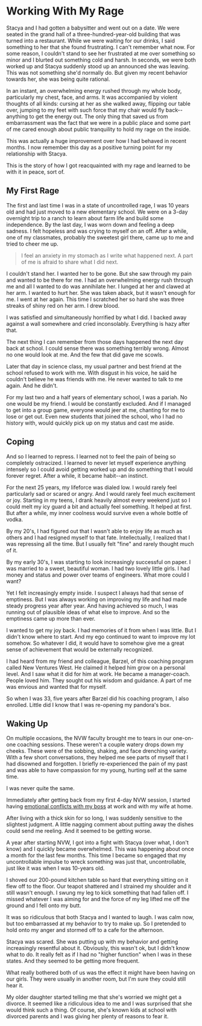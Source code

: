 # Working With My Rage

Stacya and I had gotten a babysitter and went out on a date. We were seated in the grand hall of a three-hundred-year-old building that was turned into a restaurant. While we were waiting for our drinks, I said something to her that she found frustrating. I can't remember what now. For some reason, I couldn't stand to see her frustrated at me over something so minor and I blurted out something cold and harsh. In seconds, we were both worked up and Stacya suddenly stood up an announced she was leaving. This was not something she'd normally do. But given my recent behavior towards her, she was being quite rational.

In an instant, an overwhelming energy rushed through my whole body, particularly my chest, face, and arms. It was accompanied by violent thoughts of all kinds: cursing at her as she walked away, flipping our table over, jumping to my feet with such force that my chair would fly back--anything to get the energy out. The only thing that saved us from embarrassment was the fact that we were in a public place and some part of me cared enough about public tranquility to hold my rage on the inside.     

This was actually a huge improvement over how I had behaved in recent months. I now remember this day as a positive turning point for my relationship with Stacya. 

This is the story of how I got reacquainted with my rage and learned to be with it in peace, sort of.

## My First Rage

The first and last time I was in a state of uncontrolled rage, I was 10 years old and had just moved to a new elementary school. We were on a 3-day overnight trip to a ranch to learn about farm life and build some independence. By the last day, I was worn down and feeling a deep sadness. I felt hopeless and was crying to myself on an off. After a while, one of my classmates, probably the sweetest girl there, came up to me and tried to cheer me up. 

> I feel an anxiety in my stomach as I write what happened next. A part of me is afraid to share what I did next. 

I couldn't stand her. I wanted her to be gone. But she saw through my pain and wanted to be there for me. I had an overwhelming energy rush through me and all I wanted to do was annihilate her. I lunged at her and clawed at her arm. I wanted to hurt her. She was taken aback, but it wasn't enough for me. I went at her again. This time I scratched her so hard she was three streaks of shiny red on her arm. I drew blood. 

I was satisfied and simultaneously horrified by what I did. I backed away against a wall somewhere and cried inconsolably. Everything is hazy after that.

The next thing I can remember from those days happened the next day back at school. I could sense there was something terribly wrong. Almost no one would look at me. And the few that did gave me scowls.

Later that day in science class, my usual partner and best friend at the school refused to work with me. With disgust in his voice, he said he couldn't believe he was friends with me. He never wanted to talk to me again. And he didn't.

For my last two and a half years of elementary school, I was a pariah. No one would be my friend. I would be constantly excluded. And if I managed to get into a group game, everyone would jeer at me, chanting for me to lose or get out. Even new students that joined the school, who I had no history with, would quickly pick up on my status and cast me aside.

## Coping

And so I learned to repress. I learned not to feel the pain of being so completely ostracized. I learned to never let myself experience anything intensely so I could avoid getting worked up and do something that I would forever regret. After a while, it became habit--an instinct.

For the next 25 years, my lifeforce was dialed low. I would rarely feel particularly sad or scared or angry. And I would rarely feel much excitement or joy. Starting in my teens, I drank heavily almost every weekend just so I could melt my icy guard a bit and actually feel something. It helped at first. But after a while, my inner coolness would survive even a whole bottle of vodka.

By my 20's, I had figured out that I wasn't able to enjoy life as much as others and I had resigned myself to that fate. Intellectually, I realized that I was repressing all the time. But I usually felt "fine" and rarely thought much of it.

By my early 30's, I was starting to look increasingly successful on paper. I was married to a sweet, beautiful woman. I had two lovely little girls. I had money and status and power over teams of engineers. What more could I want?

Yet I felt increasingly empty inside. I suspect I always had that sense of emptiness. But I was always working on improving my life and had made steady progress year after year. And having achieved so much, I was running out of plausible ideas of what else to improve. And so the emptiness came up more than ever. 

I wanted to get my joy back. I had memories of it from when I was little. But I didn't know where to start. And my ego continued to want to improve my lot somehow. So whatever I did, it would have to somehow give me a great sense of achievement that would be externally recognized.  

I had heard from my friend and colleague, Barzel, of this coaching program called New Ventures West. He claimed it helped him grow on a personal level. And I saw what it did for him at work. He became a manager-coach. People loved him. They sought out his wisdom and guidance. A part of me was envious and wanted that for myself.

So when I was 33, five years after Barzel did his coaching program, I also enrolled. Little did I know that I was re-opening my pandora's box. 

## Waking Up

On multiple occasions, the NVW faculty brought me to tears in our one-on-one coaching sessions. These weren't a couple watery drops down my cheeks. These were of the sobbing, shaking, and face drenching variety. With a few short conversations, they helped me see parts of myself that I had disowned and forgotten. I briefly re-experienced the pain of my past and was able to have compassion for my young, hurting self at the same time. 

I was never quite the same.

Immediately after getting back from my first 4-day NVW session, I started having [emotional conflicts with my boss](/the-safety-bubble) at work and with my wife at home.

After living with a thick skin for so long, I was suddenly sensitive to the slightest judgment. A little nagging comment about putting away the dishes could send me reeling. And it seemed to be getting worse. 

A year after starting NVW, I got into a fight with Stacya (over what, I don't know) and I quickly became overwhelmed. This was happening about once a month for the last few months. This time I became so engaged that my uncontrollable impulse to wreck something was just that, uncontrollable, just like it was when I was 10-years old.

I shoved our 200-pound kitchen table so hard that everything sitting on it flew off to the floor. Our teapot shattered and I strained my shoulder and it still wasn't enough. I swung my leg to kick something that had fallen off. I missed whatever I was aiming for and the force of my leg lifted me off the ground and I fell onto my butt.

It was so ridiculous that both Stacya and I wanted to laugh. I was calm now, but too embarrassed at my behavior to try to make up. So I pretended to hold onto my anger and stormed off to a cafe for the afternoon.

Stacya was scared. She was putting up with my behavior and getting increasingly resentful about it. Obviously, this wasn't ok, but I didn't know what to do. It really felt as if I had no "higher function" when I was in these states. And they seemed to be getting more frequent.

What really bothered both of us was the effect it might have been having on our girls. They were usually in another room, but I'm sure they could still hear it. 

My older daughter started telling me that she's worried we might get a divorce. It seemed like a ridiculous idea to me and I was surprised that she would think such a thing. Of course, she's known kids at school with divorced parents and I was giving her plenty of reasons to fear it.

